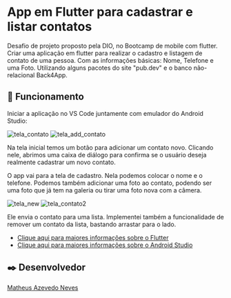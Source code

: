 # App em Flutter para cadastrar e listar contatos

Desafio de projeto proposto pela DIO, no Bootcamp de mobile com flutter. Criar uma aplicação em flutter para realizar o cadastro e listagem de contato de uma pessoa. Com as informações básicas: Nome, Telefone e uma Foto. Utilizando alguns pacotes do site "pub.dev" e o banco não-relacional Back4App.

## 🚀 Funcionamento
Iniciar a aplicação no VS Code juntamente com emulador do Android Studio:

![tela_contato](https://github.com/MatheusGinel/app-lista-contatos/assets/99911565/16fcd599-78b4-4f7f-acf1-050eaec3ef4c)
![tela_add_contato](https://github.com/MatheusGinel/app-lista-contatos/assets/99911565/2a42e95f-fdf0-4e83-b0af-d9360a2ba35c)

Na tela inicial temos um botão para adicionar um contato novo. Clicando nele, abrimos uma caixa de diálogo para confirma se o usuário deseja realmente cadastrar um novo contato.

O app vai para a tela de cadastro. Nela podemos colocar o nome e o telefone. Podemos também adicionar uma foto ao contato, podendo ser uma foto que já tem na galeria ou tirar uma foto nova com a câmera.

![tela_new](https://github.com/MatheusGinel/app-lista-contatos/assets/99911565/bfe5f7b7-a292-4beb-8024-9b6036d7c9b7)
![tela_contato2](https://github.com/MatheusGinel/app-lista-contatos/assets/99911565/f32fe4ed-5e4b-4d21-8fa1-efec13c76847)

Ele envia o contato para uma lista. Implementei também a funcionalidade de remover um contato da lista, bastando arrastar para o lado.

- [Clique aqui para maiores informações sobre o Flutter](https://flutter.dev) 
- [Clique aqui para maiores informações sobre o Android Studio](https://developer.android.com/studio)

## ✒️ Desenvolvedor
[Matheus Azevedo Neves](https://github.com/MatheusGinel)
